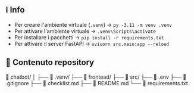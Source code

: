 ## ℹ️ Info
- Per creare l'ambiente virtuale (`.venv`) → `py -3.11 -m venv .venv`
- Per attivare l'ambiente virtuale → `.venv\Scripts\activate`
- Per installare i pacchetti → `pip install -r requirements.txt`
- Per attivare il server FastAPI → `uvicorn src.main:app --reload`

## 📁 Contenuto repository

📁 chatbot/
   │
   ├── 📁 .venv/
   ├── 📁 frontead/
   ├── 📁 src/
   ├── 📄 .env
   ├── 📄 .gitignore
   ├── 📄 checklist.md
   ├── 📄 README.md
   └── 📄 requirements.txt